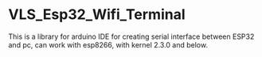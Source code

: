 # VLS_Esp32_Wifi_Terminal
This is a library for arduino IDE for creating serial interface between ESP32 and pc, can work with esp8266, with kernel 2.3.0 and below.
